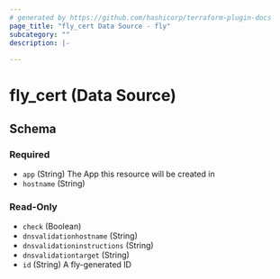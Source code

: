 ```yaml
---
# generated by https://github.com/hashicorp/terraform-plugin-docs
page_title: "fly_cert Data Source - fly"
subcategory: ""
description: |-
  
---
```


# fly_cert (Data Source)





<!-- schema generated by tfplugindocs -->
## Schema

### Required

- `app` (String) The App this resource will be created in
- `hostname` (String)

### Read-Only

- `check` (Boolean)
- `dnsvalidationhostname` (String)
- `dnsvalidationinstructions` (String)
- `dnsvalidationtarget` (String)
- `id` (String) A fly-generated ID
